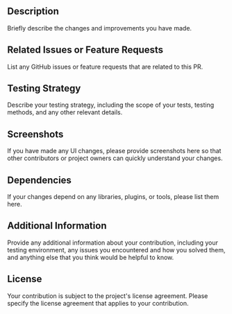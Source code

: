 ## Description
Briefly describe the changes and improvements you have made.

## Related Issues or Feature Requests
List any GitHub issues or feature requests that are related to this PR.

## Testing Strategy
Describe your testing strategy, including the scope of your tests, testing methods, and any other relevant details.

## Screenshots
If you have made any UI changes, please provide screenshots here so that other contributors or project owners can quickly understand your changes.

## Dependencies
If your changes depend on any libraries, plugins, or tools, please list them here.

## Additional Information
Provide any additional information about your contribution, including your testing environment, any issues you encountered and how you solved them, and anything else that you think would be helpful to know.

## License
Your contribution is subject to the project's license agreement. Please specify the license agreement that applies to your contribution.